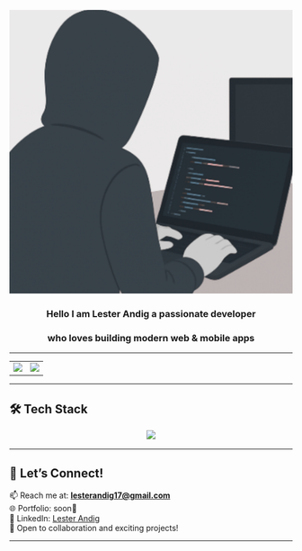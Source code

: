 <p align="center">
  <img src="./assets/rndll-hero-image.png" alt="rndll-hero-img" width="600"/>
</p>

<h3 align="center">Hello I am Lester Andig a passionate developer</h3>
<h3 align="center">who loves building modern web & mobile apps</h3>

---

<table align="center" border="0" cellspacing="0" cellpadding="0">
  <tr>
    <td>
      <img src="https://github-readme-stats.vercel.app/api?username=RANDAAAALL&show_icons=true&theme=dark" height="180"/>
    </td>
    <td>
      <img src="https://github-readme-streak-stats.herokuapp.com/?user=RANDAAAALL&theme=dark" height="180"/>
    </td>
  </tr>
</table>

---

## 🛠️ Tech Stack

<p align="center">
  <img src="https://skillicons.dev/icons?i=html,css,js,ts,react,nextjs,nodejs,express,bun,java,tailwind,git,github,prisma,firebase,mysql" />
</p>

---

## 🌟 Let’s Connect!

📫 Reach me at: **lesterandig17@gmail.com**  
🌐 Portfolio: soon👀  
🔗 LinkedIn: [Lester Andig](https://www.linkedin.com/in/lester-andig-b74532348)  
💬 Open to collaboration and exciting projects!

---
